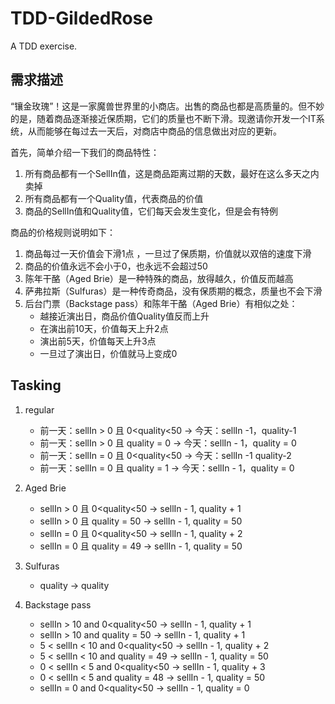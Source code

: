 # TDD-GildedRose

A TDD exercise.

## 需求描述

“镶金玫瑰”！这是一家魔兽世界里的小商店。出售的商品也都是高质量的。但不妙的是，随着商品逐渐接近保质期，它们的质量也不断下滑。现邀请你开发一个IT系统，从而能够在每过去一天后，对商店中商品的信息做出对应的更新。

首先，简单介绍一下我们的商品特性：

1. 所有商品都有一个SellIn值，这是商品距离过期的天数，最好在这么多天之内卖掉
2. 所有商品都有一个Quality值，代表商品的价值
3. 商品的SellIn值和Quality值，它们每天会发生变化，但是会有特例

商品的价格规则说明如下：

1. 商品每过一天价值会下滑1点 ，一旦过了保质期，价值就以双倍的速度下滑
2. 商品的价值永远不会小于0，也永远不会超过50
3. 陈年干酪（Aged Brie）是一种特殊的商品，放得越久，价值反而越高
4. 萨弗拉斯（Sulfuras）是一种传奇商品，没有保质期的概念，质量也不会下滑
5. 后台门票（Backstage pass）和陈年干酪（Aged Brie）有相似之处：
   - 越接近演出日，商品价值Quality值反而上升
   - 在演出前10天，价值每天上升2点
   - 演出前5天，价值每天上升3点
   - 一旦过了演出日，价值就马上变成0

## Tasking

1. regular

   - 前一天：sellIn > 0 且 0<quality<50  ->  今天：sellIn -1，quality-1
   - 前一天：sellIn > 0 且 quality = 0 -> 今天：sellIn - 1，quality = 0
   - 前一天：sellIn = 0 且 0<quality<50 -> 今天：sellIn -1  quality-2
   - 前一天：sellIn = 0 且 quality = 1 -> 今天：sellIn - 1，quality = 0

2. Aged Brie  
    
    - sellIn > 0 且 0<quality<50  ->  sellIn - 1, quality + 1
    - sellIn > 0 且 quality = 50 -> sellIn - 1, quality = 50
    - sellIn = 0 且 0<quality<50  ->  sellIn - 1, quality + 2
    - sellIn = 0 且 quality = 49  ->  sellIn - 1, quality = 50
    
3. Sulfuras

    - quality -> quality
    
4. Backstage pass

    - sellIn > 10 and 0<quality<50 -> sellIn - 1, quality + 1
    - sellIn > 10 and quality = 50 -> sellIn - 1, quality + 1
    - 5 < sellIn < 10 and 0<quality<50 -> sellIn - 1, quality + 2
    - 5 < sellIn < 10 and quality = 49 -> sellIn - 1, quality = 50
    - 0 < sellIn < 5 and  0<quality<50 -> sellIn - 1, quality + 3
    - 0 < sellIn < 5 and  quality = 48 -> sellIn - 1, quality = 50
    - sellIn = 0 and 0<quality<50 -> sellIn - 1, quality = 0

